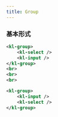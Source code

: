```yaml
---
title: Group
---
```


<!-- demo_start -->
### 基本形式
<div class="m-example"></div>

```xml
<kl-group>
    <kl-select />
    <kl-input />
</kl-group>
<br>
<br>
<br>

<kl-group>
    <kl-input />
    <kl-select />
</kl-group>
```

<!-- demo_end -->
